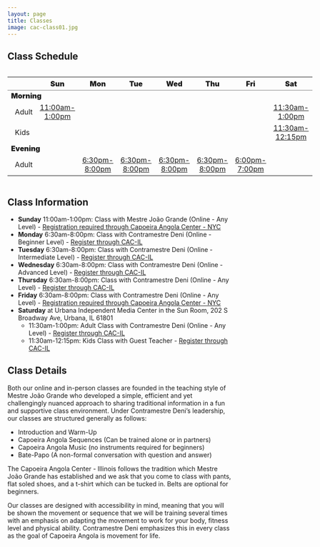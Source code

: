 ```yaml
---
layout: page
title: Classes
image: cac-class01.jpg
---
```

## Class Schedule

<html>
<head>
<meta http-equiv="Content-type" content="text/html; charset=UTF-8">
</head>
<body>
<div style="margin: 0 auto; display: table; margin-top: 1em;">
<table class='gmisc_table' style='border-collapse: collapse; margin-top: 1em; margin-bottom: 1em;' >
<thead>
<tr><th style='border-bottom: 1px solid grey; border-top: 2px solid grey;'></th>
<th style='font-weight: 900; border-bottom: 1px solid grey; border-top: 2px solid grey; text-align: center;'>Sun</th>
<th style='font-weight: 900; border-bottom: 1px solid grey; border-top: 2px solid grey; text-align: center;'>Mon</th>
<th style='font-weight: 900; border-bottom: 1px solid grey; border-top: 2px solid grey; text-align: center;'>Tue</th>
<th style='font-weight: 900; border-bottom: 1px solid grey; border-top: 2px solid grey; text-align: center;'>Wed</th>
<th style='font-weight: 900; border-bottom: 1px solid grey; border-top: 2px solid grey; text-align: center;'>Thu</th>
<th style='font-weight: 900; border-bottom: 1px solid grey; border-top: 2px solid grey; text-align: center;'>Fri</th>
<th style='font-weight: 900; border-bottom: 1px solid grey; border-top: 2px solid grey; text-align: center;'>Sat</th>
</tr>
</thead>
<tbody> 
<tr><td colspan='8' style='font-weight: 900;'>Morning</td></tr>
<tr>
<td style='text-align: left;'>&nbsp;&nbsp;Adult</td>
<td style='text-align: center;'><a href="#class-info">11:00am-1:00pm</a></td>
<td style='text-align: center;'></td>
<td style='text-align: center;'></td>
<td style='text-align: center;'></td>
<td style='text-align: center;'></td>
<td style='text-align: center;'></td>
<td style='text-align: center;'><a href="#class-info">11:30am-1:00pm</a></td>
</tr>
<tr>
<td style='text-align: left;'>&nbsp;&nbsp;Kids</td>
<td style='text-align: center;'></td>
<td style='text-align: center;'></td>
<td style='text-align: center;'></td>
<td style='text-align: center;'></td>
<td style='text-align: center;'></td>
<td style='text-align: center;'></td>
<td style='text-align: center;'><a href="#class-info">11:30am-12:15pm</a></td>
</tr> 
<tr><td colspan='8' style='font-weight: 900;'>Evening</td></tr>
<tr>
<td style='border-bottom: 2px solid grey; text-align: left;'>&nbsp;&nbsp;Adult</td>
<td style='border-bottom: 2px solid grey; text-align: center;'></td>
<td style='border-bottom: 2px solid grey; text-align: center;'><a href="#class-info">6:30pm-8:00pm</a></td>
<td style='border-bottom: 2px solid grey; text-align: center;'><a href="#class-info">6:30pm-8:00pm</a></td>
<td style='border-bottom: 2px solid grey; text-align: center;'><a href="#class-info">6:30pm-8:00pm</a></td>
<td style='border-bottom: 2px solid grey; text-align: center;'><a href="#class-info">6:30pm-8:00pm</a></td>
<td style='border-bottom: 2px solid grey; text-align: center;'><a href="#class-info">6:00pm-7:00pm</a></td>
<td style='border-bottom: 2px solid grey; text-align: center;'></td>
</tr>
</tbody>
</table>
</div>
</body>
</html>

## <a id="class-info"></a>Class Information
- **Sunday** 11:00am-1:00pm: Class with Mestre João Grande (Online - Any Level) - [Registration required through Capoeira Angola Center - NYC](https://joaogrande.org/)
- **Monday** 6:30am-8:00pm: Class with Contramestre Deni (Online - Beginner Level) - [Register through CAC-IL](https://angolacenterillinois.org/2023/11/20/adult-registration/)
- **Tuesday** 6:30am-8:00pm: Class with Contramestre Deni (Online - Intermediate Level) - [Register through CAC-IL](https://angolacenterillinois.org/2023/11/20/adult-registration/)
- **Wednesday** 6:30am-8:00pm: Class with Contramestre Deni (Online - Advanced Level) - [Register through CAC-IL](https://angolacenterillinois.org/2023/11/20/adult-registration/)
- **Thursday** 6:30am-8:00pm: Class with Contramestre Deni (Online - Any Level) - [Register through CAC-IL](https://angolacenterillinois.org/2023/11/20/adult-registration/)
- **Friday** 6:30am-8:00pm: Class with Contramestre Deni (Online - Any Level) - [Registration required through Capoeira Angola Center - NYC](https://joaogrande.org/)
- **Saturday** at Urbana Independent Media Center in the Sun Room, 202 S Broadway Ave, Urbana, IL 61801
  - 11:30am-1:00pm: Adult Class with Contramestre Deni (Online - Any Level) - [Register through CAC-IL](https://angolacenterillinois.org/2023/11/20/adult-registration/)
  - 11:30am-12:15pm: Kids Class with Guest Teacher - [Register through CAC-IL](https://angolacenterillinois.org/2023/11/20/kids-registration/)

## Class Details
Both our online and in-person classes are founded in the teaching style of Mestre João Grande who developed a simple, efficient and yet challengingly nuanced approach to sharing traditional information in a fun and supportive class environment. Under Contramestre Deni’s leadership, our classes are structured generally as follows: 

- Introduction and Warm-Up
- Capoeira Angola Sequences (Can be trained alone or in partners)
- Capoeira Angola Music (no instruments required for beginners)
- Bate-Papo (A non-formal conversation with question and answer)

The Capoeira Angola Center - Illinois follows the tradition which Mestre João Grande has established and we ask that you come to class with pants, flat soled shoes, and a t-shirt which can be tucked in. Belts are optional for beginners. 

Our classes are designed with accessibility in mind, meaning that you will be shown the movement or sequence that we will be training several times with an emphasis on adapting the movement to work for your body, fitness level and physical ability. Contramestre Deni emphasizes this in every class as the goal of Capoeira Angola is movement for life. 

